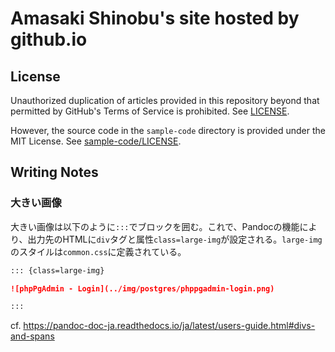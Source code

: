 # Amasaki Shinobu's site hosted by github.io

## License

Unauthorized duplication of articles provided in this repository beyond that permitted by GitHub's Terms of Service is prohibited. See [LICENSE](LICENSE).

However, the source code in the `sample-code` directory is provided under the MIT License. See [sample-code/LICENSE](sample-code/LICENSE).

## Writing Notes

### 大きい画像

大きい画像は以下のように`:::`でブロックを囲む。これで、Pandocの機能により、出力先のHTMLに`div`タグと属性`class=large-img`が設定される。`large-img`のスタイルは`common.css`に定義されている。

```markdown
::: {class=large-img}

![phpPgAdmin - Login](../img/postgres/phppgadmin-login.png)

:::
```

cf. https://pandoc-doc-ja.readthedocs.io/ja/latest/users-guide.html#divs-and-spans

